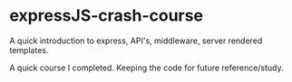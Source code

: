 # expressJS-crash-course
A quick introduction to express, API's, middleware,  server rendered templates.

A quick course I completed. Keeping the code for future reference/study.

